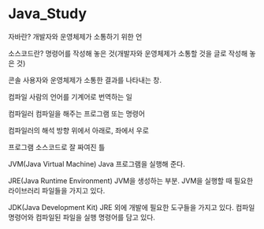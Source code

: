 # Java_Study
자바란?
개발자와 운영체제가 소통하기 위한 언

소스코드란?
명령어를 작성해 놓은 것(개발자와 운영체제가 소통할 것을 글로 작성해 놓은 것)

콘솔
사용자와 운영체제가 소통한 결과를 나타내는 창.

컴파일
사람의 언어를 기계어로 번역하는 일

컴파일러
컴파일을 해주는 프로그램 또는 명령어

컴파일러의 해석 방향
위에서 아래로, 좌에서 우로

프로그램
소스코드로 잘 짜여진 틀

JVM(Java Virtual Machine)
Java 프로그램을 실행해 준다.

JRE(Java Runtime Environment)
JVM을 생성하는 부분.
JVM을 실행할 때 필요한 라이브러리 파일들을 가지고 있다.

JDK(Java Development Kit)
JRE 외에 개발에 필요한 도구들을 가지고 있다.
컴파일 명령어와 컴파일된 파일을 실행 명령어를 담고 있다.
